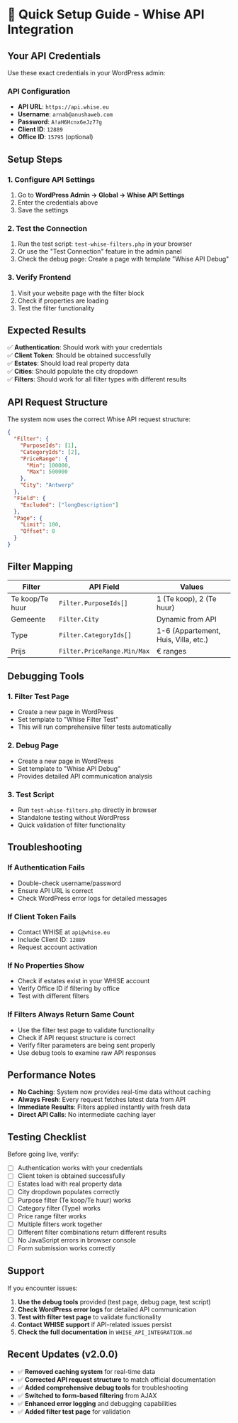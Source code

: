 # 🚀 Quick Setup Guide - Whise API Integration

## Your API Credentials

Use these exact credentials in your WordPress admin:

### **API Configuration**
- **API URL**: `https://api.whise.eu`
- **Username**: `arnab@anushaweb.com`
- **Password**: `A!aH6Hcnx6eJz7?g`
- **Client ID**: `12889`
- **Office ID**: `15795` (optional)

## Setup Steps

### 1. Configure API Settings
1. Go to **WordPress Admin → Global → Whise API Settings**
2. Enter the credentials above
3. Save the settings

### 2. Test the Connection
1. Run the test script: `test-whise-filters.php` in your browser
2. Or use the "Test Connection" feature in the admin panel
3. Check the debug page: Create a page with template "Whise API Debug"

### 3. Verify Frontend
1. Visit your website page with the filter block
2. Check if properties are loading
3. Test the filter functionality

## Expected Results

✅ **Authentication**: Should work with your credentials  
✅ **Client Token**: Should be obtained successfully  
✅ **Estates**: Should load real property data  
✅ **Cities**: Should populate the city dropdown  
✅ **Filters**: Should work for all filter types with different results  

## API Request Structure

The system now uses the correct Whise API request structure:

```json
{
  "Filter": {
    "PurposeIds": [1],
    "CategoryIds": [2],
    "PriceRange": {
      "Min": 100000,
      "Max": 500000
    },
    "City": "Antwerp"
  },
  "Field": {
    "Excluded": ["longDescription"]
  },
  "Page": {
    "Limit": 100,
    "Offset": 0
  }
}
```

## Filter Mapping

| Filter | API Field | Values |
|--------|-----------|---------|
| Te koop/Te huur | `Filter.PurposeIds[]` | 1 (Te koop), 2 (Te huur) |
| Gemeente | `Filter.City` | Dynamic from API |
| Type | `Filter.CategoryIds[]` | 1-6 (Appartement, Huis, Villa, etc.) |
| Prijs | `Filter.PriceRange.Min/Max` | € ranges |

## Debugging Tools

### 1. Filter Test Page
- Create a new page in WordPress
- Set template to "Whise Filter Test"
- This will run comprehensive filter tests automatically

### 2. Debug Page
- Create a new page in WordPress  
- Set template to "Whise API Debug"
- Provides detailed API communication analysis

### 3. Test Script
- Run `test-whise-filters.php` directly in browser
- Standalone testing without WordPress
- Quick validation of filter functionality

## Troubleshooting

### If Authentication Fails
- Double-check username/password
- Ensure API URL is correct
- Check WordPress error logs for detailed messages

### If Client Token Fails
- Contact WHISE at `api@whise.eu`
- Include Client ID: `12889`
- Request account activation

### If No Properties Show
- Check if estates exist in your WHISE account
- Verify Office ID if filtering by office
- Test with different filters

### If Filters Always Return Same Count
- Use the filter test page to validate functionality
- Check if API request structure is correct
- Verify filter parameters are being sent properly
- Use debug tools to examine raw API responses

## Performance Notes

- **No Caching**: System now provides real-time data without caching
- **Always Fresh**: Every request fetches latest data from API
- **Immediate Results**: Filters applied instantly with fresh data
- **Direct API Calls**: No intermediate caching layer

## Testing Checklist

Before going live, verify:

- [ ] Authentication works with your credentials
- [ ] Client token is obtained successfully
- [ ] Estates load with real property data
- [ ] City dropdown populates correctly
- [ ] Purpose filter (Te koop/Te huur) works
- [ ] Category filter (Type) works
- [ ] Price range filter works
- [ ] Multiple filters work together
- [ ] Different filter combinations return different results
- [ ] No JavaScript errors in browser console
- [ ] Form submission works correctly

## Support

If you encounter issues:
1. **Use the debug tools** provided (test page, debug page, test script)
2. **Check WordPress error logs** for detailed API communication
3. **Test with filter test page** to validate functionality
4. **Contact WHISE support** if API-related issues persist
5. **Check the full documentation** in `WHISE_API_INTEGRATION.md`

## Recent Updates (v2.0.0)

- ✅ **Removed caching system** for real-time data
- ✅ **Corrected API request structure** to match official documentation
- ✅ **Added comprehensive debug tools** for troubleshooting
- ✅ **Switched to form-based filtering** from AJAX
- ✅ **Enhanced error logging** and debugging capabilities
- ✅ **Added filter test page** for validation 